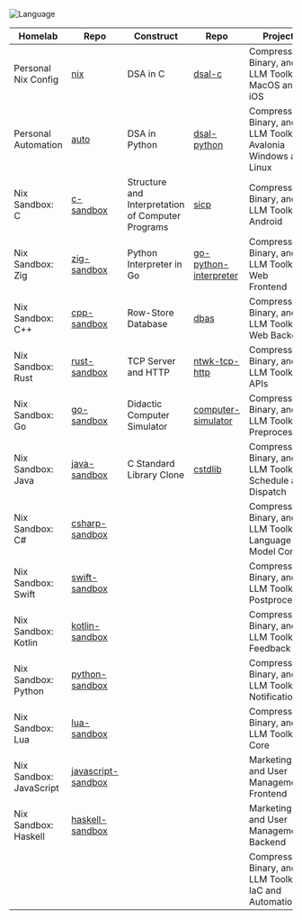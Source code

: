 ![Language](https://github-readme-stats.vercel.app/api/top-langs/?username=permalik&size_weight=0.5&count_weight=0.5&theme=apprentice&card_width=650&langs_count=20&custom_title=Languages&layout=compact)

| Homelab                 | Repo                                                                 | Construct                                         | Repo                                                                       | Project                                                         | Repo                                                                           |
|-------------------------|----------------------------------------------------------------------|---------------------------------------------------|----------------------------------------------------------------------------|-----------------------------------------------------------------|--------------------------------------------------------------------------------|
| Personal Nix Config     | [nix](https://github.com/permalik/nix)                               | DSA in C                                          | [dsal-c](https://github.com/permalik/dsal-c)                               | Compression, Binary, and LLM Toolkit MacOS and iOS              | [yyyoink-apple](https://github.com/permalik/yyyoink-apple)                     |
| Personal Automation     | [auto](https://github.com/permalik/auto)                             | DSA in Python                                     | [dsal-python](https://github.com/permalik/dsal-python)                     | Compression, Binary, and LLM Toolkit Avalonia Windows and Linux | [yyyoink-avalonia](https://github.com/permalik/yyyoink-avalonia)               |
| Nix Sandbox: C          | [c-sandbox](https://github.com/permalik/c-sandbox)                   | Structure and Interpretation of Computer Programs | [sicp](https://github.com/permalik/sicp)                                   | Compression, Binary, and LLM Toolkit Android                    | [yyyoink-android](https://github.com/permalik/yyyoink-android)                 |
| Nix Sandbox: Zig        | [zig-sandbox](https://github.com/permalik/zig-sandbox)               | Python Interpreter in Go                          | [go-python-interpreter](https://github.com/permalik/go-python-interpreter) | Compression, Binary, and LLM Toolkit Web Frontend               | [yyyoink-web-frontend](https://github.com/permalik/yyyoink-web-frontend)       |
| Nix Sandbox: C++        | [cpp-sandbox](https://github.com/permalik/cpp-sandbox)               | Row-Store Database                                | [dbas](https://github.com/permalik/dbas)                                   | Compression, Binary, and LLM Toolkit Web Backend                | [yyyoink-web-backend](https://github.com/permalik/yyyoink-web-backend)         |
| Nix Sandbox: Rust       | [rust-sandbox](https://github.com/permalik/rust-sandbox)             | TCP Server and HTTP                               | [ntwk-tcp-http](https://github.com/permalik/ntwk-tcp-http)                 | Compression, Binary, and LLM Toolkit APIs                       | [yyyoink-api](https://github.com/permalik/yyyoink-api)                         |
| Nix Sandbox: Go         | [go-sandbox](https://github.com/permalik/go-sandbox)                 | Didactic Computer Simulator                       | [computer-simulator](https://github.com/permalik/computer-simulator)       | Compression, Binary, and LLM Toolkit Preprocess                 | [yyyoink-preprocess](https://github.com/permalik/yyyoink-preprocess)           |
| Nix Sandbox: Java       | [java-sandbox](https://github.com/permalik/java-sandbox)             | C Standard Library Clone                          | [cstdlib](https://github.com/permalik/cstdlib)                             | Compression, Binary, and LLM Toolkit Schedule and Dispatch      | [yyyoink-dispatch](https://github.com/permalik/yyyoink-dispatch)               |
| Nix Sandbox: C#         | [csharp-sandbox](https://github.com/permalik/csharp-sandbox)         |                                                   |                                                                            | Compression, Binary, and LLM Toolkit Language Model Core        | [yyyoink-llm](https://github.com/permalik/yyyoink-llm)                         |
| Nix Sandbox: Swift      | [swift-sandbox](https://github.com/permalik/swift-sandbox)           |                                                   |                                                                            | Compression, Binary, and LLM Toolkit Postprocess                | [yyyoink-postprocess](https://github.com/permalik/yyyoink-postprocess)         |
| Nix Sandbox: Kotlin     | [kotlin-sandbox](https://github.com/permalik/kotlin-sandbox)         |                                                   |                                                                            | Compression, Binary, and LLM Toolkit Feedback                   | [yyyoink-feedback](https://github.com/permalik/yyyoink-feedback)               |
| Nix Sandbox: Python     | [python-sandbox](https://github.com/permalik/python-sandbox)         |                                                   |                                                                            | Compression, Binary, and LLM Toolkit Notification               | [yyyoink-notification](https://github.com/permalik/yyyoink-notification)       |
| Nix Sandbox: Lua        | [lua-sandbox](https://github.com/permalik/lua-sandbox)               |                                                   |                                                                            | Compression, Binary, and LLM Toolkit Core                       | [yyyoink-core](https://github.com/permalik/yyyoink-core)                       |
| Nix Sandbox: JavaScript | [javascript-sandbox](https://github.com/permalik/javascript-sandbox) |                                                   |                                                                            | Marketing and User Management Frontend                          | [yyyoink-portal-frontend](https://github.com/permalik/yyyoink-portal-frontend) |
| Nix Sandbox: Haskell    | [haskell-sandbox](https://github.com/permalik/haskell-sandbox)       |                                                   |                                                                            | Marketing and User Management Backend                           | [yyyoink-portal-backend](https://github.com/permalik/yyyoink-portal-backend)   |
|                         |                                                                      |                                                   |                                                                            | Compression, Binary, and LLM Toolkit IaC and Automation         | [yyyoink-operation](https://github.com/permalik/yyyoink-operation)             |
<!--
![Language](https://github-readme-stats.vercel.app/api/top-langs/?username=permalik&size_weight=0.5&count_weight=0.5&theme=apprentice&langs_count=20&custom_title=Languages&layout=compact)
-->

<!--
**permalik/permalik** is a ✨ _special_ ✨ repository because its `README.md` (this file) appears on your GitHub profile.

Here are some ideas to get you started:

- 🔭 I’m currently working on ...
- 🌱 I’m currently learning ...
- 👯 I’m looking to collaborate on ...
- 🤔 I’m looking for help with ...
- 💬 Ask me about ...
- 📫 How to reach me: ...
- 😄 Pronouns: ...
- ⚡ Fun fact: ...
-->
